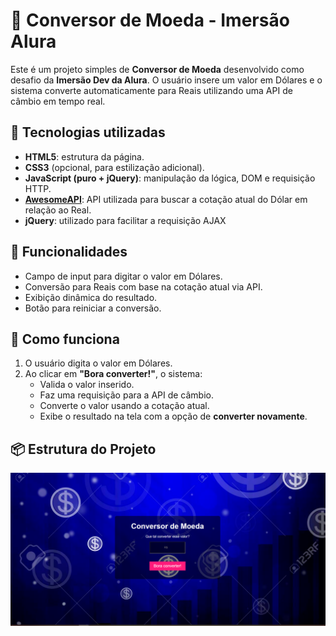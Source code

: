 # 💸 Conversor de Moeda - Imersão Alura

Este é um projeto simples de **Conversor de Moeda** desenvolvido como desafio da **Imersão Dev da Alura**. O usuário insere um valor em Dólares e o sistema converte automaticamente para Reais utilizando uma API de câmbio em tempo real.

## 🧠 Tecnologias utilizadas

- **HTML5**: estrutura da página.
- **CSS3** (opcional, para estilização adicional).
- **JavaScript (puro + jQuery)**: manipulação da lógica, DOM e requisição HTTP.
- **[AwesomeAPI](https://docs.awesomeapi.com.br/api-de-moedas)**: API utilizada para buscar a cotação atual do Dólar em relação ao Real.
- **jQuery**: utilizado para facilitar a requisição AJAX

## 🚀 Funcionalidades

- Campo de input para digitar o valor em Dólares.
- Conversão para Reais com base na cotação atual via API.
- Exibição dinâmica do resultado.
- Botão para reiniciar a conversão.

## 🧩 Como funciona

1. O usuário digita o valor em Dólares.
2. Ao clicar em **"Bora converter!"**, o sistema:
   - Valida o valor inserido.
   - Faz uma requisição para a API de câmbio.
   - Converte o valor usando a cotação atual.
   - Exibe o resultado na tela com a opção de **converter novamente**.

## 📦 Estrutura do Projeto

<img src="inicial.png"/>
